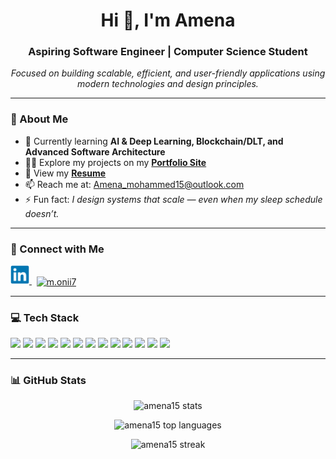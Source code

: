 <h1 align="center">Hi 👋, I'm Amena</h1>
<h3 align="center">Aspiring Software Engineer | Computer Science Student</h3>
<p align="center">
  <em>Focused on building scalable, efficient, and user-friendly applications using modern technologies and design principles.</em>
</p>

<hr>

<h3>🚀 About Me</h3>
<ul>
  <li>🌱 Currently learning <strong>AI & Deep Learning, Blockchain/DLT, and Advanced Software Architecture</strong></li>
  <li>👨‍💻 Explore my projects on my <a href="https://amena15.github.io/portfolio-website/" target="_blank" rel="noopener noreferrer"><strong>Portfolio Site</strong></a></li>
  <li>📄 View my <a href="https://drive.google.com/file/d/1YmnNNmMzOeMHk9B8oHHWg8wJ4MyNlPqI/view?usp=share_link" target="_blank" rel="noopener noreferrer"><strong>Resume</strong></a></li>
  <li>📫 Reach me at: <a href="mailto:Amena_mohammed15@outlook.com">Amena_mohammed15@outlook.com</a></li>
  <li>⚡ Fun fact: <em>I design systems that scale — even when my sleep schedule doesn’t.</em></li>
</ul>

---

<h3>🤝 Connect with Me</h3>
<p align="left">
  <a href="https://www.linkedin.com/in/amena-dev/" target="_blank" rel="noopener noreferrer">
    <img src="https://raw.githubusercontent.com/devicons/devicon/master/icons/linkedin/linkedin-original.svg" alt="LinkedIn" width="30" height="30"/>
  </a>
  &nbsp;
  <a href="https://instagram.com/m.onii7" target="blank"><img align="center" src="https://raw.githubusercontent.com/rahuldkjain/github-profile-readme-generator/master/src/images/icons/Social/instagram.svg" alt="m.onii7" height="30" width="40" />
  </a>
</p>

---

<h3>💻 Tech Stack</h3>
<p align="left">
  <img src="https://img.shields.io/badge/C++-00599C?style=for-the-badge&logo=c%2B%2B&logoColor=white"/>
  <img src="https://img.shields.io/badge/Java-ED8B00?style=for-the-badge&logo=openjdk&logoColor=white"/>
  <img src="https://img.shields.io/badge/Python-3670A0?style=for-the-badge&logo=python&logoColor=ffdd54"/>
  <img src="https://img.shields.io/badge/JavaScript-323330?style=for-the-badge&logo=javascript&logoColor=F7DF1E"/>
  <img src="https://img.shields.io/badge/HTML5-E34F26?style=for-the-badge&logo=html5&logoColor=white"/>
  <img src="https://img.shields.io/badge/Solidity-363636?style=for-the-badge&logo=solidity&logoColor=white"/>
  <img src="https://img.shields.io/badge/Django-092E20?style=for-the-badge&logo=django&logoColor=white"/>
  <img src="https://img.shields.io/badge/MySQL-4479A1?style=for-the-badge&logo=mysql&logoColor=white"/>
  <img src="https://img.shields.io/badge/SQLite-07405e?style=for-the-badge&logo=sqlite&logoColor=white"/>
  <img src="https://img.shields.io/badge/Git-F05033?style=for-the-badge&logo=git&logoColor=white"/>
  <img src="https://img.shields.io/badge/GitHub-121011?style=for-the-badge&logo=github&logoColor=white"/>
  <img src="https://img.shields.io/badge/Canva-00C4CC?style=for-the-badge&logo=Canva&logoColor=white"/>
  <img src="https://img.shields.io/badge/Cisco-049fd9?style=for-the-badge&logo=cisco&logoColor=black"/>
</p>

---

<h3>📊 GitHub Stats</h3>

<p align="center">
  <img src="https://github-readme-stats.vercel.app/api?username=amena15&show_icons=true&theme=dark&hide_border=false&locale=en" alt="amena15 stats" />
</p>

<p align="center">
  <img src="https://github-readme-stats.vercel.app/api/top-langs/?username=amena15&layout=compact&theme=dark&hide_border=false" alt="amena15 top languages" />
</p>

<p align="center">
  <img src="https://github-readme-streak-stats.herokuapp.com/?user=amena15&theme=dark&hide_border=false" alt="amena15 streak" />
</p>
